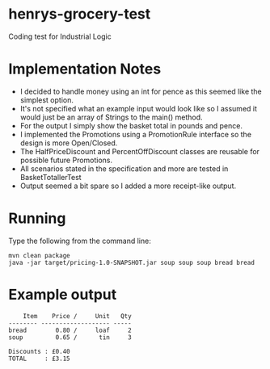 # henrys-grocery-test
Coding test for Industrial Logic


# Implementation Notes
- I decided to handle money using an int for pence as this seemed like the simplest option.
- It's not specified what an example input would look like so I assumed it would just be an array of Strings to the main() method.
- For the output I simply show the basket total in pounds and pence.
- I implemented the Promotions using a PromotionRule interface so the design is more Open/Closed.
- The HalfPriceDiscount and PercentOffDiscount classes are reusable for possible future Promotions.
- All scenarios stated in the specification and more are tested in BasketTotallerTest
- Output seemed a bit spare so I added a more receipt-like output.


# Running
Type the following from the command line:
```
mvn clean package
java -jar target/pricing-1.0-SNAPSHOT.jar soup soup soup bread bread
```

# Example output
```
    Item    Price /     Unit   Qty
-------- ------------------- -----
bread        0.80 /     loaf     2
soup         0.65 /      tin     3
  
Discounts : £0.40
TOTAL     : £3.15
```